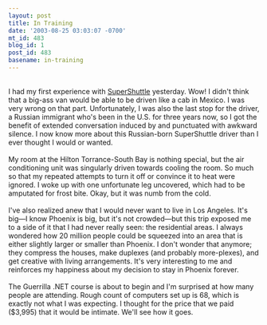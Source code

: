 ```yaml
---
layout: post
title: In Training
date: '2003-08-25 03:03:07 -0700'
mt_id: 483
blog_id: 1
post_id: 483
basename: in-training
---
```

<br />I had my first experience with <a href="http://www.supershuttle.com/">SuperShuttle</a> yesterday. Wow! I didn't think that a big-ass van would be able to be driven like a cab in Mexico. I was very wrong on that part. Unfortunately, I was also the last stop for the driver, a Russian immigrant who's been in the U.S. for three years now, so I got the benefit of extended conversation induced by and punctuated with awkward silence. I now know more about this Russian-born SuperShuttle driver than I ever thought I would or wanted.<br /><br />My room at the Hilton Torrance-South Bay is nothing special, but the air conditioning unit was singularly driven towards cooling the room. So much so that my repeated attempts to turn it off or convince it to heat were ignored. I woke up with one unfortunate leg uncovered, which had to be amputated for frost bite. Okay, but it was numb from the cold.<br /><br />I've also realized anew that I would never want to live in Los Angeles. It's big&#x2014;I know Phoenix is big, but it's not crowded&#x2014;but this trip exposed me to a side of it that I had never really seen: the residential areas. I always wondered how 20 million people could be squeezed into an area that is either slightly larger or smaller than Phoenix. I don't wonder that anymore; they compress the houses, make duplexes (and probably more-plexes), and get creative with living arrangements. It's very interesting to me and reinforces my happiness about my decision to stay in Phoenix forever.<br /><br />The Guerrilla .NET course is about to begin and I'm surprised at how many people are attending. Rough count of computers set up is 68, which is exactly not what I was expecting. I thought for the price that we paid ($3,995) that it would be intimate.  We'll see how it goes.<br /><br /><br />

